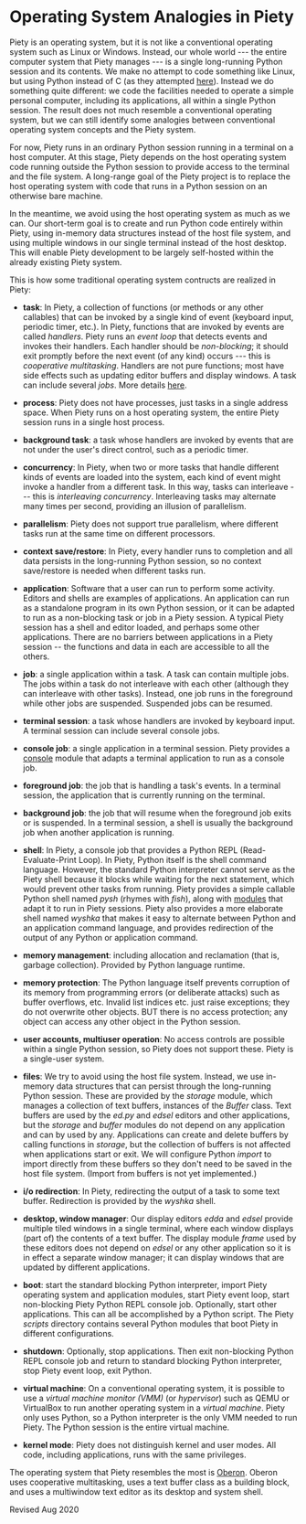 
Operating System Analogies in Piety
===================================

Piety is an operating system, but it is not like a conventional
operating system such as Linux or Windows.  Instead, our whole world
--- the entire computer system that Piety manages --- is a single
long-running Python session and its contents.  We make no attempt to
code something like Linux, but using Python instead of C
(as they attempted [here](https://github.com/jtauber/pyv6)).
Instead we do something quite different: we code the facilities needed to 
operate a simple personal computer, including its applications, all within 
a single Python session.  The result does not much resemble a conventional 
operating system, but we can still identify some analogies between 
conventional operating system concepts and the Piety system.

For now, Piety runs in an ordinary Python session running in a
terminal on a host computer.  At this stage, Piety depends on the
host operating system code running outside the Python session to
provide access to the terminal and the file system.  A long-range goal
of the Piety project is to replace the host operating system with code
that runs in a Python session on an otherwise bare machine.

In the meantime, we avoid using the host operating system as much as
we can.  Our short-term goal is to create and run Python code entirely
within Piety, using in-memory data structures instead of the host file
system, and using multiple windows in our single terminal instead of
the host desktop.  This will enable Piety development to be largely
self-hosted within the already existing Piety system.

This is how some traditional operating system contructs are realized in Piety:

- **task**: In Piety, a collection of functions (or methods or
any other callables) that can be invoked by a single kind of event
(keyboard input, periodic timer, etc.).  In Piety, functions that
are invoked by events are called *handlers*.  Piety runs an *event
loop* that detects events and invokes their handlers.  Each handler
should be *non-blocking*; it should exit promptly before the next
event (of any kind) occurs --- this is *cooperative multitasking*.
Handlers are not pure functions; most have side effects such as
updating editor buffers and display windows.  A task can include
several *jobs*.  More details [here](../piety/README.md).

- **process**: Piety does not have processes,
just tasks in a single address space.  When Piety runs on a host
operating system, the entire Piety session runs in a single host process.

- **background task**: a task whose handlers are invoked by
events that are not under the user's direct control, such as
a periodic timer.

- **concurrency**: In Piety, when two or more tasks that handle
different kinds of events are loaded into the system, each kind of
event might invoke a handler from a different task.  In this way,
tasks can interleave --- this is *interleaving concurrency*.
Interleaving tasks may alternate many times per second, providing an
illusion of parallelism.

- **parallelism**: Piety does not support true parallelism, where
different tasks run at the same time on different processors.

- **context save/restore**: In Piety, every handler runs to completion
and all data persists in the long-running Python session, so no
context save/restore is needed when different tasks run.

- **application**: Software that a user can run to perform some activity.
Editors and shells are examples of applications.  An application can run
as a standalone program in its own Python session, or it can be adapted to
run as a non-blocking task or job in a Piety session.
A typical Piety session has a shell and editor loaded, and perhaps some
other applications.   There are no barriers between applications
in a Piety session -- the functions and data in each
are accessible to all the others.

- **job**: a single application within a task.  A task can contain
multiple jobs.  The jobs within a task do not interleave with each
other (although they can interleave with other tasks).  Instead, one
job runs in the foreground while other jobs are suspended.  Suspended
jobs can be resumed.

- **terminal session**: a task whose handlers are invoked by keyboard
input.  A terminal session can include several console jobs.

- **console job**: a single application in a terminal session.
  Piety provides a [console](../console/README.md) module that
  adapts a terminal application to run as a console job.

- **foreground job**: the job that is handling a task's events.  In a
    terminal session, the application that is currently running on the
    terminal.

- **background job**: the job that will resume when the foreground job
    exits or is suspended.  In a terminal session, a shell is
    usually the background job when another application is running.

- **shell**: In Piety, a console job that provides a Python REPL
(Read-Evaluate-Print Loop).  In Piety, Python itself is the shell
command language.  However, the standard Python interpreter cannot
serve as the Piety shell because it blocks while waiting for the
next statement, which would prevent other tasks from running.  Piety
provides a simple callable Python shell named *pysh*
(rhymes with *fish*), along with [modules](../shells/README.md)
that adapt it to run in Piety sessions.  Piety also provides a more
elaborate shell named *wyshka* that makes it easy to alternate between Python
and an application command language, and provides redirection of the output of
any Python or application command.

- **memory management**: including allocation and reclamation (that is,
garbage collection).  Provided by Python language runtime.

- **memory protection**: The Python language itself prevents
corruption of its memory from programming errors (or deliberate
attacks) such as buffer overflows, etc.  Invalid list indices
etc. just raise exceptions; they do not overwrite other objects.  BUT there
is no access protection; any object can access any other object in the
Python session.

- **user accounts, multiuser operation**: No access controls
are possible within a single Python session, so Piety does not support
these.  Piety is a single-user system.

- **files**: We try to avoid using the host file system.  Instead, we use
in-memory data structures that can persist through the long-running Python
session.  These are provided by the *storage* module, which manages a
collection of text buffers, instances of the *Buffer* class.  Text buffers
are used by the *ed.py* and *edsel* editors and other applications, but
the *storage* and *buffer* modules do not depend on any application and
can by used by any.  Applications can create and delete buffers by calling
functions in *storage*, but the collection of buffers is not affected when
applications start or exit.  We will configure Python *import* to import
directly from these buffers so they don't need to be saved in the host
file system. (Import from buffers is not yet implemented.)

- **i/o redirection**: In Piety, redirecting the output of
a task to some text buffer.  Redirection is provided by the *wyshka* shell.

- **desktop, window manager**: Our display editors *edda* and *edsel*
provide multiple tiled windows in a
single terminal, where each window displays (part of) the contents of
a text buffer.  The display module *frame* used by these editors does
not depend on *edsel* or any other application so it is in effect a
separate window manager; it can display windows that are updated by
different applications.

- **boot**: start the standard blocking Python interpreter, import
Piety operating system and application modules, start Piety event
loop, start non-blocking Piety Python REPL console job.  Optionally,
start other applications.  This can all be accomplished by a Python
script.  The Piety *scripts* directory contains several Python modules
that boot Piety in different configurations.

- **shutdown**: Optionally, stop applications.  Then exit non-blocking
Python REPL console job and return to standard blocking Python
interpreter, stop Piety event loop, exit Python.

- **virtual machine**: On a conventional operating system, it is possible
to use a *virtual machine monitor (VMM)* (or *hypervisor*)
such as QEMU or VirtualBox to run another operating system in a *virtual machine*.
Piety only uses Python, so a Python interpreter is the only
VMM needed to run Piety.  The Python session is the entire virtual machine.

- **kernel mode**: Piety does not distinguish kernel and user modes.
All code, including applications, runs with the same privileges.

The operating system that Piety resembles the most is
[Oberon](http://www.projectoberon.com/).  Oberon uses cooperative
multitasking, uses a text buffer class as a building block, and uses a
multiwindow text editor as its desktop and system shell.

Revised Aug 2020

